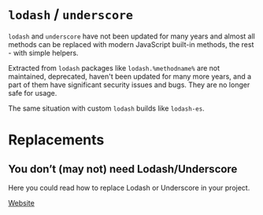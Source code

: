 # `lodash` / `underscore`

`lodash` and `underscore` have not been updated for many years and almost all methods can be replaced with modern JavaScript built-in methods, the rest - with simple helpers.

Extracted from `lodash` packages like `lodash.%methodname%` are not maintained, deprecated, haven't been updated for many more years, and a part of them have significant security issues and bugs. They are no longer safe for usage.

The same situation with custom `lodash` builds like `lodash-es`.

# Replacements

## You don’t (may not) need Lodash/Underscore

Here you could read how to replace Lodash or Underscore in your project.

[Website](https://you-dont-need.github.io/You-Dont-Need-Lodash-Underscore)
